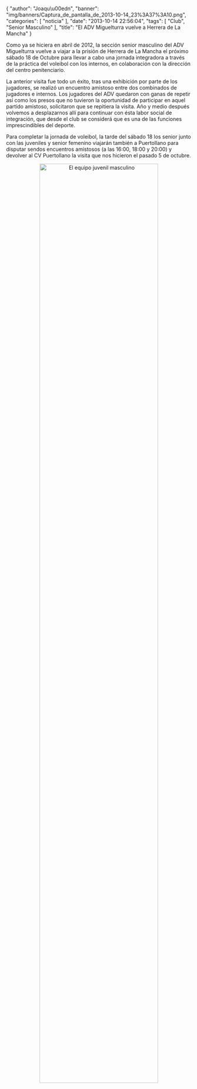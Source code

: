 {
  "author": "Joaqu\u00edn", 
  "banner": "img/banners/Captura_de_pantalla_de_2013-10-14_23%3A37%3A10.png", 
  "categories": [
    "noticia"
  ], 
  "date": "2013-10-14 22:56:04", 
  "tags": [
    "Club", 
    "Senior Masculino"
  ], 
  "title": "El ADV Miguelturra vuelve a Herrera de La Mancha"
}

Como ya se hiciera en abril de 2012, la sección senior masculino del ADV Miguelturra vuelve a viajar a la prisión de Herrera de La Mancha el próximo sábado 18 de Octubre para llevar a cabo una jornada integradora a través de la práctica del voleibol con los internos, en colaboración con la dirección del centro penitenciario.

La anterior visita fue todo un éxito, tras una exhibición por parte de los jugadores, se realizó un encuentro amistoso entre dos combinados de jugadores e internos. Los jugadores del ADV quedaron con ganas de repetir así como los presos que no tuvieron la oportunidad de participar en aquel partido amistoso, solicitaron que se repitiera la visita. Año y medio después volvemos a desplazarnos allí para continuar con ésta labor social de integración, que desde el club se considerá que es una de las funciones imprescindibles del deporte.

Para completar la jornada de voleibol, la tarde del sábado 18 los senior junto con las juveniles y senior femenino viajarán también a Puertollano para disputar sendos encuentros amistosos (a las 16:00, 18:00 y 20:00) y devolver al CV Puertollano la visita que nos hicieron el pasado 5 de octubre.

<center>
<a target="_new" href="http://www.advmiguelturra.org/drupal/sites/default/files/Captura%20de%20pantalla%20de%202013-10-14%2023%3A37%3A10.png"> 
<img alt="El equipo juvenil masculino" width="80%" align="center" src="http://www.advmiguelturra.org/drupal/sites/default/files/Captura%20de%20pantalla%20de%202013-10-14%2023%3A37%3A10.png"/> </a>
</center>




